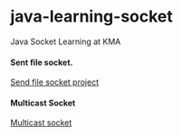 # java-learning-socket
Java Socket Learning at KMA

#### Sent file socket.
[Send file socket project](./send_file_socket)

#### Multicast Socket

[Multicast socket](./multicast_UDP)